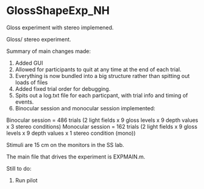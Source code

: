# GlossShapeExp_NH
Gloss experiment with stereo implemened.

Gloss/ stereo experiment.

Summary of main changes made:

1) Added GUI
2) Allowed for participants to quit at any time at the end of each trial.
3) Everything is now bundled into a big structure rather than spitting out loads of files
4) Added fixed trial order for debugging.
5) Spits out a log.txt file for each particpant, with trial info and timing of events.
6) Binocular session and monocular session implemented:

Binocular session = 486 trials (2 light fields x 9 gloss levels x 9 depth values x 3 stereo conditions) 
Monocular session = 162 trials (2 light fields x 9 gloss levels x 9 depth values x 1 stereo condition (mono)) 

Stimuli are 15 cm on the monitors in the SS lab.

The main file that drives the experiment is EXPMAIN.m. 

Still to do:

1) Run pilot


